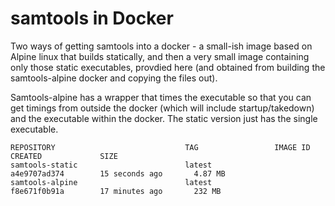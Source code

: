 # samtools in Docker

Two ways of getting samtools into a docker - a small-ish image based on 
Alpine linux that builds statically, and then a very small image containing
only those static executables, provdied here (and obtained from building the
samtools-alpine docker and copying the files out).

Samtools-alpine has a wrapper that times the executable so that you can get
timings from outside the docker (which will include startup/takedown) and
the executable within the docker.  The static version just has the single 
executable.

```
REPOSITORY                             TAG                 IMAGE ID            CREATED             SIZE
samtools-static                        latest              a4e9707ad374        15 seconds ago       4.87 MB
samtools-alpine                        latest              f8e671f0b91a        17 minutes ago       232 MB
```
